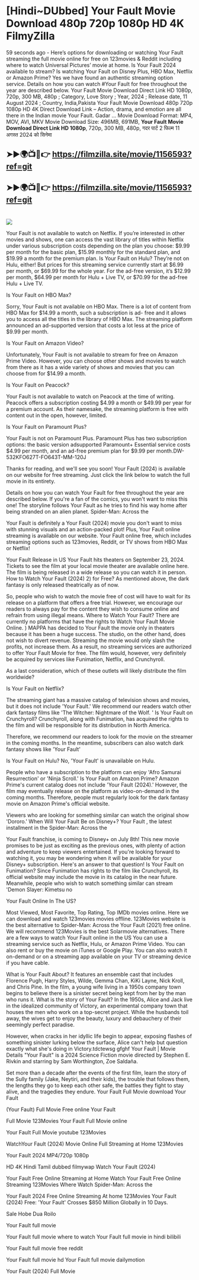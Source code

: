 # [Hindi~DUbbed] Your Fault Movie Download 480p 720p 1080p HD 4K FilmyZilla


59 seconds ago - Here’s options for downloading or watching Your Fault streaming the full movie online for free on 123movies & Reddit including where to watch Universal Pictures’ movie at home. Is Your Fault 2024 available to stream? Is watching Your Fault on Disney Plus, HBO Max, Netflix or Amazon Prime? Yes we have found an authentic streaming option service. Details on how you can watch #Your Fault for free throughout the year are described below. Your Fault Movie Download Direct Link HD 1080p, 720p, 300 MB, 480p ; Category, Love Story ; Year, 2024 ; Release date, 11 August 2024 ; Country, India,Pakista Your Fault Movie Download 480p 720p 1080p HD 4K Direct Download Link – Action, drama, and emotion are all there in the Indian movie Your Fault. Gadar ...
Movie Download Format: MP4, MOV, AVI, MKV
Movie Download Size: 496MB, 691MB, **Your Fault Movie Download Direct Link HD 1080p**, 720p, 300 MB, 480p, गदर पार्ट 2 फिल्म 11 अगस्त 2024 को सिनेमा

## ➤►🌍📺📱👉   https://filmzilla.site/movie/1156593?ref=git

## ➤►🌍📺📱👉   https://filmzilla.site/movie/1156593?ref=git

#

<img src="https://image.tmdb.org/t/p/w780//iQslVnGFJWQzz5kGTvOhU85656f.jpg" />

Your Fault is not available to watch on Netflix. If you’re interested in other movies and shows, one can access the vast library of titles within Netflix under various subscription costs depending on the plan you choose: $9.99 per month for the basic plan, $15.99 monthly for the standard plan, and $19.99 a month for the premium plan. Is Your Fault on Hulu? They’re not on Hulu, either! But prices for this streaming service currently start at $6.99 per month, or $69.99 for the whole year. For the ad-free version, it’s $12.99 per month, $64.99 per month for Hulu + Live TV, or $70.99 for the ad-free Hulu + Live TV.

Is Your Fault on HBO Max?

Sorry, Your Fault is not available on HBO Max. There is a lot of content from HBO Max for $14.99 a month, such a subscription is ad- free and it allows you to access all the titles in the library of HBO Max. The streaming platform announced an ad-supported version that costs a lot less at the price of $9.99 per month.

Is Your Fault on Amazon Video?

Unfortunately, Your Fault is not available to stream for free on Amazon Prime Video. However, you can choose other shows and movies to watch from there as it has a wide variety of shows and movies that you can choose from for $14.99 a month.

Is Your Fault on Peacock?

Your Fault is not available to watch on Peacock at the time of writing. Peacock offers a subscription costing $4.99 a month or $49.99 per year for a premium account. As their namesake, the streaming platform is free with content out in the open, however, limited.

Is Your Fault on Paramount Plus?

Your Fault is not on Paramount Plus. Paramount Plus has two subscription options: the basic version adsupported Paramount+ Essential service costs $4.99 per month, and an ad-free premium plan for $9.99 per month.DW-532KFO627T-FO643T-MM-120J

Thanks for reading, and we'll see you soon! Your Fault (2024) is available on our website for free streaming. Just click the link below to watch the full movie in its entirety.

Details on how you can watch Your Fault for free throughout the year are described below. If you're a fan of the comics, you won't want to miss this one! The storyline follows Your Fault as he tries to find his way home after being stranded on an alien planet. Spider-Man: Across the

Your Fault is definitely a Your Fault (2024) movie you don't want to miss with stunning visuals and an action-packed plot! Plus, Your Fault online streaming is available on our website. Your Fault online free, which includes streaming options such as 123movies, Reddit, or TV shows from HBO Max or Netflix!

Your Fault Release in US Your Fault hits theaters on September 23, 2024. Tickets to see the film at your local movie theater are available online here. The film is being released in a wide release so you can watch it in person. How to Watch Your Fault (2024) 2) for Free? As mentioned above, the dark fantasy is only released theatrically as of now.

So, people who wish to watch the movie free of cost will have to wait for its release on a platform that offers a free trial. However, we encourage our readers to always pay for the content they wish to consume online and refrain from using illegal means. Where to Watch Your Fault? There are currently no platforms that have the rights to Watch Your Fault Movie Online. ) MAPPA has decided to Your Fault the movie only in theaters because it has been a huge success. The studio, on the other hand, does not wish to divert revenue. Streaming the movie would only slash the profits, not increase them. As a result, no streaming services are authorized to offer Your Fault Movie for free. The film would, however, very definitely be acquired by services like Funimation, Netflix, and Crunchyroll.

As a last consideration, which of these outlets will likely distribute the film worldwide?

Is Your Fault on Netflix?

The streaming giant has a massive catalog of television shows and movies, but it does not include 'Your Fault.' We recommend our readers watch other dark fantasy films like 'The Witcher: Nightmare of the Wolf. ' Is Your Fault on Crunchyroll? Crunchyroll, along with Funimation, has acquired the rights to the film and will be responsible for its distribution in North America.

Therefore, we recommend our readers to look for the movie on the streamer in the coming months. In the meantime, subscribers can also watch dark fantasy shows like 'Your Fault'

Is Your Fault on Hulu? No, 'Your Fault' is unavailable on Hulu.

People who have a subscription to the platform can enjoy 'Afro Samurai Resurrection' or 'Ninja Scroll.' Is Your Fault on Amazon Prime? Amazon Prime's current catalog does not include 'Your Fault (2024).' However, the film may eventually release on the platform as video-on-demand in the coming months. Therefore, people must regularly look for the dark fantasy movie on Amazon Prime's official website.

Viewers who are looking for something similar can watch the original show 'Dororo.' When Will Your Fault Be on Disney+? Your Fault , the latest installment in the Spider-Man: Across the

Your Fault franchise, is coming to Disney+ on July 8th! This new movie promises to be just as exciting as the previous ones, with plenty of action and adventure to keep viewers entertained. If you're looking forward to watching it, you may be wondering when it will be available for your Disney+ subscription. Here's an answer to that question! Is Your Fault on Funimation? Since Funimation has rights to the film like Crunchyroll, its official website may include the movie in its catalog in the near future. Meanwhile, people who wish to watch something similar can stream 'Demon Slayer: Kimetsu no

Your Fault Online In The US?

Most Viewed, Most Favorite, Top Rating, Top IMDb movies online. Here we can download and watch 123movies movies offline. 123Movies website is the best alternative to Spider-Man: Across the Your Fault (2021) free online. We will recommend 123Movies is the best Solarmovie alternatives. There are a few ways to watch Your Fault online in the US You can use a streaming service such as Netflix, Hulu, or Amazon Prime Video. You can also rent or buy the movie on iTunes or Google Play. You can also watch it on-demand or on a streaming app available on your TV or streaming device if you have cable.

What is Your Fault About? It features an ensemble cast that includes Florence Pugh, Harry Styles, Wilde, Gemma Chan, KiKi Layne, Nick Kroll, and Chris Pine. In the film, a young wife living in a 1950s company town begins to believe there is a sinister secret being kept from her by the man who runs it. What is the story of Your Fault? In the 1950s, Alice and Jack live in the idealized community of Victory, an experimental company town that houses the men who work on a top-secret project. While the husbands toil away, the wives get to enjoy the beauty, luxury and debauchery of their seemingly perfect paradise.

However, when cracks in her idyllic life begin to appear, exposing flashes of something sinister lurking below the surface, Alice can't help but question exactly what she's doing in Victory.tdctewsg gfghf Your Fault | Movie Details "Your Fault" is a 2024 Science Fiction movie directed by Stephen E. Rivkin and starring by Sam Worthington, Zoe Saldaña.

Set more than a decade after the events of the first film, learn the story of the Sully family (Jake, Neytiri, and their kids), the trouble that follows them, the lengths they go to keep each other safe, the battles they fight to stay alive, and the tragedies they endure. Your Fault Full Movie download Your Fault

(Your Fault) Full Movie Free online Your Fault

Full Movie 123Movies Your Fault Full Movie online

Your Fault Full Movie youtube 123Movies

WatchYour Fault (2024) Movie Online Full Streaming at Home 123Movies

Your Fault 2024 MP4/720p 1080p

HD 4K Hindi Tamil dubbed filmywap Watch Your Fault (2024)

Your Fault Free Online Streaming at Home Watch Your Fault Free Online Streaming 123Movies Where Watch Spider-Man: Across the

Your Fault 2024 Free Online Streaming At home 123Movies Your Fault (2024) Free: 'Your Fault' Crosses $850 Million Globally in 10 Days.

Sale Hobe Dua Roilo

Your Fault full movie

Your Fault full movie where to watch Your Fault full movie in hindi bilibili

Your Fault full movie free reddit

Your Fault full movie hd Your Fault full movie dailymotion

Your Fault (2024) Full Movie